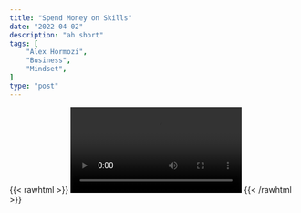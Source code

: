 ```yaml
---
title: "Spend Money on Skills"
date: "2022-04-02"
description: "ah short"
tags: [
    "Alex Hormozi",
    "Business",
    "Mindset",
]
type: "post"
---
```

{{< rawhtml >}}
    <video width="auto" height="auto" controls>
        <source src="https://clips.dev00ps.com/Alex%20Hormozi/How%20Would%20You%20Invest%2025K%20To%20Make%201M.mp4" type="video/mp4"> 
    </video>
{{< /rawhtml >}}